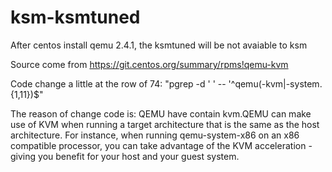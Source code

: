 # ksm-ksmtuned
After centos install qemu 2.4.1, the ksmtuned will be not avaiable to ksm 

Source come from https://git.centos.org/summary/rpms!qemu-kvm

Code change a little at the row of 74:
"pgrep -d ' ' -- '^qemu(-kvm|-system.{1,11})$"

The reason of change code is:
QEMU have contain kvm.QEMU can make use of KVM when running a target architecture that is the same as the host architecture. For instance, when running qemu-system-x86 on an x86 compatible processor, you can take advantage of the KVM acceleration - giving you benefit for your host and your guest system.

